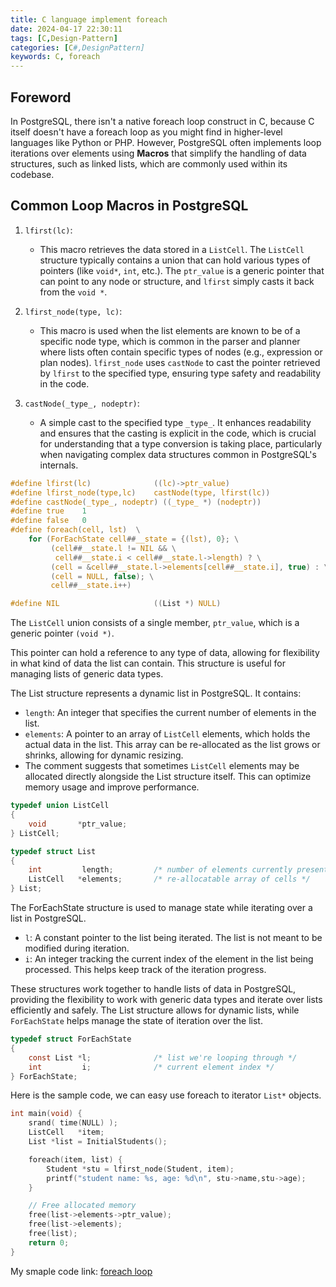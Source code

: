```yaml
---
title: C language implement foreach
date: 2024-04-17 22:30:11
tags: [C,Design-Pattern]
categories: [C#,DesignPattern]
keywords: C, foreach
---
```


## Foreword

In PostgreSQL, there isn't a native foreach loop construct in C, because C itself doesn't have a foreach loop as you might find in higher-level languages like Python or PHP. However, PostgreSQL often implements loop iterations over elements using **Macros** that simplify the handling of data structures, such as linked lists, which are commonly used within its codebase.

## Common Loop Macros in PostgreSQL

1. `lfirst(lc)`:
   - This macro retrieves the data stored in a `ListCell`. The `ListCell` structure typically contains a union that can hold various types of pointers (like `void*`, `int`, etc.). The `ptr_value` is a generic pointer that can point to any node or structure, and `lfirst` simply casts it back from the `void *`.

2. `lfirst_node(type, lc)`:
   - This macro is used when the list elements are known to be of a specific node type, which is common in the parser and planner where lists often contain specific types of nodes (e.g., expression or plan nodes). `lfirst_node` uses `castNode` to cast the pointer retrieved by `lfirst` to the specified type, ensuring type safety and readability in the code.

3. `castNode(_type_, nodeptr)`:
   - A simple cast to the specified type `_type_`. It enhances readability and ensures that the casting is explicit in the code, which is crucial for understanding that a type conversion is taking place, particularly when navigating complex data structures common in PostgreSQL's internals.

```c
#define lfirst(lc)				((lc)->ptr_value)
#define lfirst_node(type,lc)	castNode(type, lfirst(lc))
#define castNode(_type_, nodeptr) ((_type_ *) (nodeptr))
#define true	1
#define false	0
#define foreach(cell, lst)	\
	for (ForEachState cell##__state = {(lst), 0}; \
		 (cell##__state.l != NIL && \
		  cell##__state.i < cell##__state.l->length) ? \
		 (cell = &cell##__state.l->elements[cell##__state.i], true) : \
		 (cell = NULL, false); \
		 cell##__state.i++)

#define NIL						((List *) NULL)
```

The `ListCell` union consists of a single member, `ptr_value`, which is a generic pointer `(void *)`.

This pointer can hold a reference to any type of data, allowing for flexibility in what kind of data the list can contain.
This structure is useful for managing lists of generic data types.

The List structure represents a dynamic list in PostgreSQL.
It contains:
* `length`: An integer that specifies the current number of elements in the list.
* `elements`: A pointer to an array of `ListCell` elements, which holds the actual data in the list. This array can be re-allocated as the list grows or shrinks, allowing for dynamic resizing.
* The comment suggests that sometimes `ListCell` elements may be allocated directly alongside the List structure itself. This can optimize memory usage and improve performance.

```c
typedef union ListCell
{
	void	   *ptr_value;
} ListCell;

typedef struct List
{
	int			length;			/* number of elements currently present */
	ListCell   *elements;		/* re-allocatable array of cells */
} List;
```
The ForEachState structure is used to manage state while iterating over a list in PostgreSQL.

* `l`: A constant pointer to the list being iterated. The list is not meant to be modified during iteration.
* `i`: An integer tracking the current index of the element in the list being processed. This helps keep track of the iteration progress.

These structures work together to handle lists of data in PostgreSQL, providing the flexibility to work with generic data types and iterate over lists efficiently and safely. The List structure allows for dynamic lists, while `ForEachState` helps manage the state of iteration over the list.

```c
typedef struct ForEachState
{
	const List *l;				/* list we're looping through */
	int			i;				/* current element index */
} ForEachState;

```

Here is the sample code, we can easy use foreach to iterator `List*` objects.

```c
int main(void) {
    srand( time(NULL) );    
    ListCell   *item;
    List *list = InitialStudents();

    foreach(item, list) {
        Student *stu = lfirst_node(Student, item);
        printf("student name: %s, age: %d\n", stu->name,stu->age);
    }

    // Free allocated memory
    free(list->elements->ptr_value);
    free(list->elements);
    free(list);
    return 0;
}
```
My smaple code link: [foreach loop](https://github.com/isdaniel/BlogSample/tree/master/src/C_Sample/foreach_loop)
